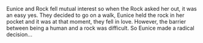 Eunice and Rock fell mutual interest so when the Rock asked her out, it was an easy yes. They decided to go on a walk, Eunice held the rock in her pocket and it was at that moment, they fell in love. However, the barrier between being a human and a rock was difficult. So Eunice made a radical decision...